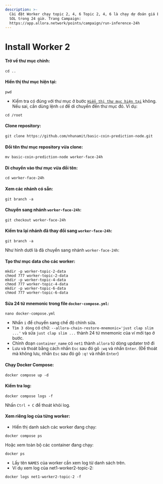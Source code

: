 ```yaml
---
description: >-
  Cài đặt Worker chạy topic 2, 4, 6 Topic 2, 4, 6 là chạy dự đoán giá ETH, BTC,
  SOL trong 24 giờ. Trang Campaign:
  https://app.allora.network/points/campaign/run-inference-24h
---
```


# Install Worker 2

#### Trờ về thư mục chính:[​](https://nodium.xyz/vi/docs/allora/install-worker/install-worker-2-4-6#tr%E1%BB%9D-v%E1%BB%81-th%C6%B0-m%E1%BB%A5c-ch%C3%ADnh) <a href="#tro-ve-thu-muc-chinh" id="tro-ve-thu-muc-chinh"></a>

```
cd ..
```

#### Hiển thị thư mục hiện tại:[​](https://nodium.xyz/vi/docs/allora/install-worker/install-worker-2-4-6#hi%E1%BB%83n-th%E1%BB%8B-th%C6%B0-m%E1%BB%A5c-hi%E1%BB%87n-t%E1%BA%A1i) <a href="#hien-thi-thu-muc-hien-tai" id="hien-thi-thu-muc-hien-tai"></a>

```
pwd
```

* Kiểm tra có đúng với thư mục ở bước [`Hiển thị thư mục hiện tại`](https://nodium.xyz/vi/docs/allora/install-worker/install-worker-1-3-5#hi%E1%BB%83n-th%E1%BB%8B-th%C6%B0-m%E1%BB%A5c-hi%E1%BB%87n-t%E1%BA%A1i) không. Nếu sai, cần dùng lệnh `cd` để di chuyển đến thư mục đó. Ví dụ:

```
cd /root
```

#### Clone repository:[​](https://nodium.xyz/vi/docs/allora/install-worker/install-worker-2-4-6#clone-repository) <a href="#clone-repository" id="clone-repository"></a>

```
git clone https://github.com/nhunamit/basic-coin-prediction-node.git
```

#### Đổi tên thư mục repository vừa clone:[​](https://nodium.xyz/vi/docs/allora/install-worker/install-worker-2-4-6#%C4%91%E1%BB%95i-t%C3%AAn-th%C6%B0-m%E1%BB%A5c-repository-v%E1%BB%ABa-clone) <a href="#doi-ten-thu-muc-repository-vua-clone" id="doi-ten-thu-muc-repository-vua-clone"></a>

```
mv basic-coin-prediction-node worker-face-24h
```

#### Di chuyển vào thư mục vừa đổi tên:[​](https://nodium.xyz/vi/docs/allora/install-worker/install-worker-2-4-6#di-chuy%E1%BB%83n-v%C3%A0o-th%C6%B0-m%E1%BB%A5c-v%E1%BB%ABa-%C4%91%E1%BB%95i-t%C3%AAn) <a href="#di-chuyen-vao-thu-muc-vua-doi-ten" id="di-chuyen-vao-thu-muc-vua-doi-ten"></a>

```
cd worker-face-24h
```

#### Xem các nhánh có sẵn:[​](https://nodium.xyz/vi/docs/allora/install-worker/install-worker-2-4-6#xem-c%C3%A1c-nh%C3%A1nh-c%C3%B3-s%E1%BA%B5n) <a href="#xem-cac-nhanh-co-san" id="xem-cac-nhanh-co-san"></a>

```
git branch -a
```

#### Chuyển sang nhánh `worker-face-24h`:[​](https://nodium.xyz/vi/docs/allora/install-worker/install-worker-2-4-6#chuy%E1%BB%83n-sang-nh%C3%A1nh-worker-face-24h) <a href="#chuyen-sang-nhanh-worker-face-24h" id="chuyen-sang-nhanh-worker-face-24h"></a>

```
git checkout worker-face-24h
```

#### Kiểm tra lại nhánh đã thay đổi sang `worker-face-24h`:[​](https://nodium.xyz/vi/docs/allora/install-worker/install-worker-2-4-6#ki%E1%BB%83m-tra-l%E1%BA%A1i-nh%C3%A1nh-%C4%91%C3%A3-thay-%C4%91%E1%BB%95i-sang-worker-face-24h) <a href="#kiem-tra-lai-nhanh-da-thay-doi-sang-worker-face-24h" id="kiem-tra-lai-nhanh-da-thay-doi-sang-worker-face-24h"></a>

```
git branch -a
```

Như hình dưới là đã chuyển sang nhánh `worker-face-24h`:

#### Tạo thư mục data cho các worker:[​](https://nodium.xyz/vi/docs/allora/install-worker/install-worker-2-4-6#t%E1%BA%A1o-th%C6%B0-m%E1%BB%A5c-data-cho-c%C3%A1c-worker) <a href="#tao-thu-muc-data-cho-cac-worker" id="tao-thu-muc-data-cho-cac-worker"></a>

```
mkdir -p worker-topic-2-data
chmod 777 worker-topic-2-data
mkdir -p worker-topic-4-data
chmod 777 worker-topic-4-data
mkdir -p worker-topic-6-data
chmod 777 worker-topic-6-data
```

#### Sửa 24 từ mnemonic trong file `docker-compose.yml`:[​](https://nodium.xyz/vi/docs/allora/install-worker/install-worker-2-4-6#s%E1%BB%ADa-24-t%E1%BB%AB-mnemonic-trong-file-docker-composeyml) <a href="#sua-24-tu-mnemonic-trong-file-docker-composeyml" id="sua-24-tu-mnemonic-trong-file-docker-composeyml"></a>

```
nano docker-compose.yml
```

* Nhấn `i` để chuyển sang chế độ chỉnh sửa.
* `Tìm 3 dòng` có chữ: `--allora-chain-restore-mnemonic='just clap slim ...'` và sửa `just clap slim ...` thành 24 từ mnemonic của ví mới tạo ở bước.
* Chỉnh đoạn `container_name` có `net1` thành `allora` từ  dòng updater trở đi
* Lưu và thoát bằng cách nhấn `Esc` sau đó gõ `:wq` và nhấn `Enter`. (Để thoát mà không lưu, nhấn `Esc` sau đó gõ `:q!` và nhấn `Enter`)

#### Chạy Docker Compose:[​](https://nodium.xyz/vi/docs/allora/install-worker/install-worker-2-4-6#ch%E1%BA%A1y-docker-compose) <a href="#chay-docker-compose" id="chay-docker-compose"></a>

```
docker compose up -d
```

#### Kiểm tra log:[​](https://nodium.xyz/vi/docs/allora/install-worker/install-worker-2-4-6#ki%E1%BB%83m-tra-log) <a href="#kiem-tra-log" id="kiem-tra-log"></a>

```
docker compose logs -f
```

Nhấn `Ctrl + C` để thoát khỏi log.

#### Xem riêng log của từng worker:[​](https://nodium.xyz/vi/docs/allora/install-worker/install-worker-2-4-6#xem-ri%C3%AAng-log-c%E1%BB%A7a-t%E1%BB%ABng-worker) <a href="#xem-rieng-log-cua-tung-worker" id="xem-rieng-log-cua-tung-worker"></a>

* Hiển thị danh sách các worker đang chạy:

```
docker compose ps
```

Hoặc xem toàn bộ các container đang chạy:

```
docker ps
```

* Lấy tên `NAMES` của worker cần xem log từ danh sách trên.
* Ví dụ xem log của net1-worker2-topic-2:

```
docker logs net1-worker2-topic-2 -f
```
